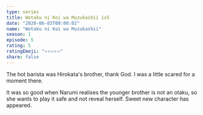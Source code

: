 ```yaml
---
type: series
title: Wotaku ni Koi wa Muzukashii 1x5
date: "2020-06-03T09:00:02"
name: "Wotaku ni Koi wa Muzukashii"
season: 1
episode: 5
rating: 5
ratingEmoji: "⭐️⭐️⭐️⭐️⭐️"
share: false
---
```


The hot barista was Hirokata's brother, thank God. I was a little scared for a moment there.

It was so good when Narumi realises the younger brother is not an otaku, so she wants to play it safe and not reveal herself. Sweet new character has appeared.
